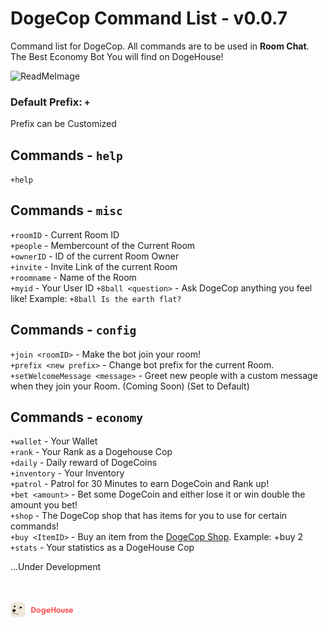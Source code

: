 # DogeCop Command List - v0.0.7

Command list for DogeCop. All commands are to be used in **Room Chat**. The Best Economy Bot You will find on DogeHouse!

![ReadMeImage](https://steamcdn-a.akamaihd.net/steamcommunity/public/images/avatars/0e/0e0fe01692ebc7c4fcdef9750072c8974b2bf7a8_full.jpg) 

### Default Prefix: `+` 

Prefix can be Customized

## Commands - `help`

`+help`

## Commands - `misc`

`+roomID` - Current Room ID <br/>
`+people` - Membercount of the Current Room<br/>
`+ownerID` - ID of the current Room Owner<br/>
`+invite` - Invite Link of the current Room<br/>
`+roomname` - Name of the Room<br/>
`+myid` - Your User ID
`+8ball <question>` - Ask DogeCop anything you feel like! Example: `+8ball Is the earth flat?`

## Commands - `config`

`+join <roomID>` - Make the bot join your room!<br/>
`+prefix <new prefix>` - Change bot prefix for the current Room. <br />
`+setWelcomeMessage <message>` - Greet new people with a custom message when they join your Room. (Coming Soon) (Set to Default)

## Commands - `economy`

`+wallet` - Your Wallet<br/>
`+rank` - Your Rank as a Dogehouse Cop<br/>
`+daily` - Daily reward of DogeCoins<br/>
`+inventory` - Your Inventory<br/>
`+patrol` - Patrol for 30 Minutes to earn DogeCoin and Rank up! <br/>
`+bet <amount>` - Bet some DogeCoin and either lose it or win double the amount you bet!<br/>
`+shop` - The DogeCop shop that has items for you to use for certain commands!<br/>
`+buy <ItemID>` - Buy an item from the [DogeCop Shop](https://github.com/jaipack17/dogecop-commands/blob/main/shop.md). Example: +buy 2<br/>
`+stats` - Your statistics as a DogeHouse Cop<br/>

...Under Development

<br/>
<br/>
<a href="https://dogehouse.tv/u/dogebeatz">
  <img align="left" alt="dogebeatz | dogehouse" width="100px" src="https://raw.githubusercontent.com/benawad/dogehouse/staging/.redesign-assets/dogehouse_logo.svg" />
</a> 
